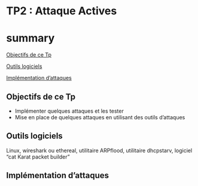 # TP2 : Attaque Actives
# summary
[Objectifs de ce Tp](#objectifs-de-ce-tp)

[Outils logiciels](#outils-logiciels)

[Implémentation d’attaques](#implémentation-dattaques)


## Objectifs de ce Tp

- Implémenter quelques attaques et les tester
- Mise en place de quelques attaques en utilisant des outils d’attaques

## Outils logiciels

Linux, wireshark ou ethereal, utilitaire ARPflood, utilitaire dhcpstarv, logiciel “cat Karat packet
builder”

## Implémentation d’attaques




